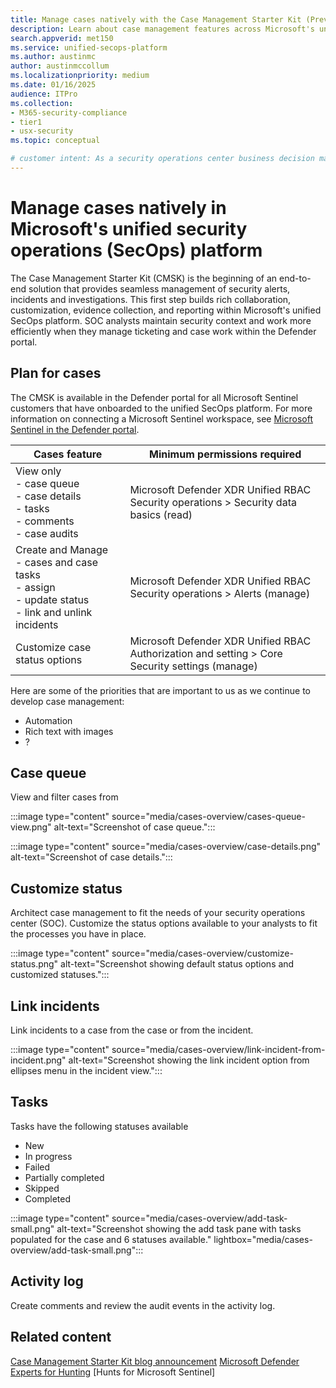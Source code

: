 ```yaml
---
title: Manage cases natively with the Case Management Starter Kit (Preview)
description: Learn about case management features across Microsoft's unified security operations (SecOps) platform.
search.appverid: met150
ms.service: unified-secops-platform
ms.author: austinmc
author: austinmccollum
ms.localizationpriority: medium
ms.date: 01/16/2025
audience: ITPro
ms.collection:
- M365-security-compliance
- tier1
- usx-security
ms.topic: conceptual

# customer intent: As a security operations center business decision maker, I want to learn about the case management tool available in Microsoft's unified SecOps platform so I can unify security tickets and case management tools so I can get visibility into, and disrupt attacks in real time across identities, endpoints, email, cloud apps, data in hybrid and multicloud environments.
---
```


# Manage cases natively in Microsoft's unified security operations (SecOps) platform

The Case Management Starter Kit (CMSK) is the beginning of an end-to-end solution that provides seamless management of security alerts, incidents and investigations. This first step builds rich collaboration, customization, evidence collection, and reporting  within Microsoft's unified SecOps platform. SOC analysts maintain security context and work more efficiently when they manage ticketing and case work within the Defender portal.

## Plan for cases

The CMSK is available in the Defender portal for all Microsoft Sentinel customers that have onboarded to the unified SecOps platform. For more information on connecting a Microsoft Sentinel workspace, see [Microsoft Sentinel in the Defender portal](/azure/sentinel/microsoft-sentinel-defender-portal).

| Cases feature | Minimum permissions required |
|---|---|
| View only</br>- case queue</br>- case details</br>- tasks</br>- comments</br>- case audits | Microsoft Defender XDR Unified RBAC</br>Security operations > Security data basics (read)|
| Create and Manage</br>- cases and case tasks</br>- assign</br>- update status</br>- link and unlink incidents | Microsoft Defender XDR Unified RBAC</br>Security operations > Alerts (manage)|
| Customize case status options | Microsoft Defender XDR Unified RBAC</br>Authorization and setting > Core Security settings (manage)|

Here are some of the priorities that are important to us as we continue to develop case management:

- Automation
- Rich text with images
- ?

## Case queue

View and filter cases from 

:::image type="content" source="media/cases-overview/cases-queue-view.png" alt-text="Screenshot of case queue.":::

:::image type="content" source="media/cases-overview/case-details.png" alt-text="Screenshot of case details.":::

## Customize status

Architect case management to fit the needs of your security operations center (SOC). Customize the status options available to your analysts to fit the processes you have in place.

:::image type="content" source="media/cases-overview/customize-status.png" alt-text="Screenshot showing default status options and customized statuses.":::

## Link incidents

Link incidents to a case from the case or from the incident.

:::image type="content" source="media/cases-overview/link-incident-from-incident.png" alt-text="Screenshot showing the link incident option from ellipses menu in the incident view.":::

## Tasks

Tasks have the following statuses available

- New
- In progress
- Failed
- Partially completed
- Skipped
- Completed

:::image type="content" source="media/cases-overview/add-task-small.png" alt-text="Screenshot showing the add task pane with tasks populated for the case and 6 statuses available." lightbox="media/cases-overview/add-task-small.png":::

## Activity log

Create comments and review the audit events in the activity log.

## Related content

[Case Management Starter Kit blog announcement](https://techcommunity.microsoft.com/category/microsoft-sentinel/blog/MicrosoftSentinelBlog)
[Microsoft Defender Experts for Hunting](/defender-xdr/defender-experts-for-hunting.md)
[Hunts for Microsoft Sentinel]